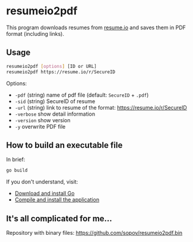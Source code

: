 # resumeio2pdf

This program downloads resumes from [resume.io](https://resume.io/) and saves them in PDF format (including links).

## Usage

```bash
resumeio2pdf [options] [ID or URL]
resumeio2pdf https://resume.io/r/SecureID
```

Options:
*  `-pdf` (string)  name of pdf file (default: `SecureID` + `.pdf`)
*  `-sid` (string) SecureID of resume
*  `-url` (string) link to resume of the format: https://resume.io/r/SecureID
*  `-verbose` show detail information
*  `-version` show version
*  `-y`	overwrite PDF file

## How to build an executable file

In brief:
```bash
go build
```

If you don't understand, visit:
* [Download and install Go](https://go.dev/doc/install)
* [Compile and install the application](https://go.dev/doc/tutorial/compile-install)

## It's all complicated for me...

Repository with binary files: https://github.com/sopov/resumeio2pdf.bin
